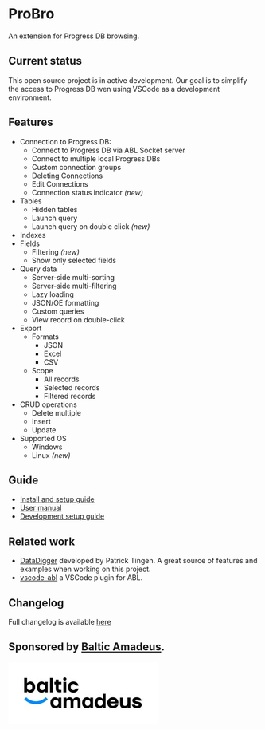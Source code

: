 # ProBro

An extension for Progress DB browsing.

## Current status
This open source project is in active development. Our goal is to simplify the access to Progress DB wen using VSCode as a development environment.

## Features
- Connection to Progress DB:
  - Connect to Progress DB via ABL Socket server
  - Connect to multiple local Progress DBs
  - Custom connection groups
  - Deleting Connections
  - Edit Connections
  - Connection status indicator *(new)*
- Tables
  - Hidden tables
  - Launch query
  - Launch query on double click *(new)*
- Indexes
- Fields
  - Filtering *(new)*
  - Show only selected fields
- Query data
  - Server-side multi-sorting
  - Server-side multi-filtering
  - Lazy loading
  - JSON/OE formatting
  - Custom queries
  - View record on double-click
- Export
  - Formats
    - JSON
    - Excel
    - CSV
  - Scope
    - All records
    - Selected records
    - Filtered records
- CRUD operations
  - Delete multiple
  - Insert
  - Update
- Supported OS
  - Windows
  - Linux *(new)*
## Guide
- [Install and setup guide](resources/markdown/setup.md)
- [User manual](resources/markdown/manual.md)
- [Development setup guide](esources/markdown/dev_env_setup.md)

## Related work
- [DataDigger](https://datadigger.wordpress.com/) developed by Patrick Tingen. A great source of features and examples when working on this project.
- [vscode-abl](https://github.com/chriscamicas/vscode-abl) a VSCode plugin for ABL.

## Changelog

Full changelog is available [here](CHANGELOG.md)

## Sponsored by [Baltic Amadeus](https://www.ba.lt/en).

[![BA](resources/images/Balticmadeus_RGB-01.jpg)](https://www.ba.lt/en)<br>
